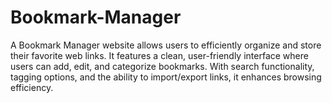 # Bookmark-Manager
A Bookmark Manager website allows users to efficiently organize and store their favorite web links. It features a clean, user-friendly interface where users can add, edit, and categorize bookmarks. With search functionality, tagging options, and the ability to import/export links, it enhances browsing efficiency.
